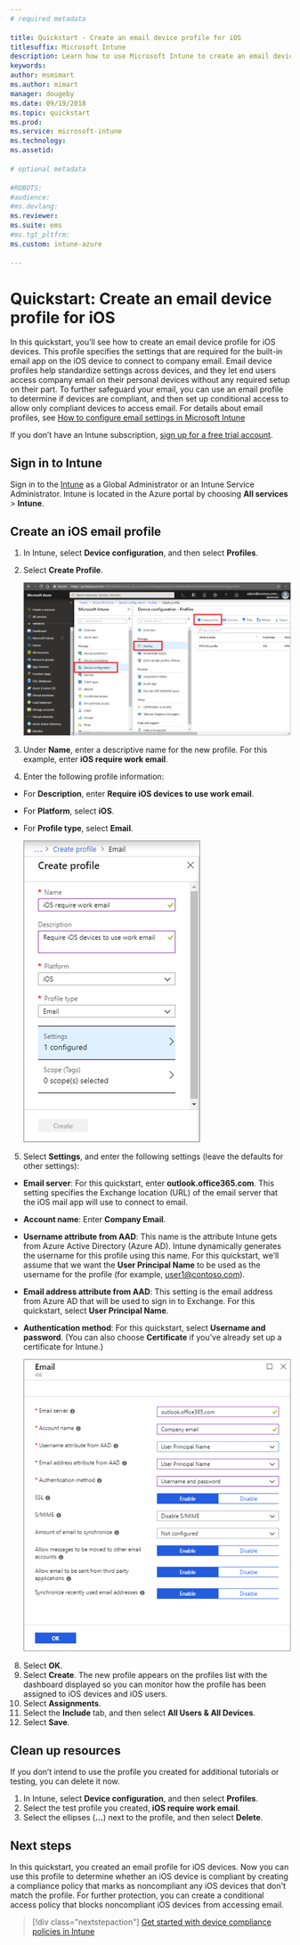 ```yaml
---
# required metadata

title: Quickstart - Create an email device profile for iOS
titlesuffix: Microsoft Intune
description: Learn how to use Microsoft Intune to create an email device profile so iOS devices can securely connect to company email.
keywords:
author: msmimart
ms.author: mimart
manager: dougeby
ms.date: 09/19/2018
ms.topic: quickstart
ms.prod:
ms.service: microsoft-intune
ms.technology:
ms.assetid: 

# optional metadata

#ROBOTS:
#audience:
#ms.devlang:
ms.reviewer:
ms.suite: ems
#ms.tgt_pltfrm:
ms.custom: intune-azure

---
```


# Quickstart: Create an email device profile for iOS

In this quickstart, you’ll see how to create an email device profile for iOS devices. This profile specifies the settings that are required for the built-in email app on the iOS device to connect to company email. Email device profiles help standardize settings across devices, and they let end users access company email on their personal devices without any required setup on their part. To further safeguard your email, you can use an email profile to determine if devices are compliant, and then set up conditional access to allow only compliant devices to access email. For details about email profiles, see [How to configure email settings in Microsoft Intune](email-settings-configure.md)

If you don’t have an Intune subscription, [sign up for a free trial account](free-trial-sign-up.md).

## Sign in to Intune

Sign in to the [Intune](https://aka.ms/intuneportal) as a Global Administrator or an Intune Service Administrator. Intune is located in the Azure portal by choosing **All services** > **Intune**.

## Create an iOS email profile
1. In Intune, select **Device configuration**, and then select **Profiles**.
2. Select **Create Profile**.
   
   ![Create an email profile for iOS](media/quickstart-email-profile/ios-create-profile.png)

1. Under **Name**, enter a descriptive name for the new profile. For this example, enter **iOS require work email**.
2. Enter the following profile information:
  - For **Description**, enter **Require iOS devices to use work email**.
  - For **Platform**, select **iOS**.
  - For **Profile type**, select **Email**.
    
     ![Create an email profile for iOS](media/quickstart-email-profile/ios-email-profile-name.png)

5. Select **Settings**, and enter the following settings (leave the defaults for other settings):
  - **Email server**: For this quickstart, enter **outlook.office365.com**. This setting specifies the Exchange location (URL) of the email server that the iOS mail app will use to connect to email.
  - **Account name**: Enter **Company Email**.
  - **Username attribute from AAD**: This name is the attribute Intune gets from Azure Active Directory (Azure AD). Intune dynamically generates the username for this profile using this name. For this quickstart, we’ll assume that we want the **User Principal Name** to be used as the username for the profile (for example, user1@contoso.com).
  - **Email address attribute from AAD**: This setting is the email address from Azure AD that will be used to sign in to Exchange. For this quickstart, select **User Principal Name**.
  - **Authentication method**: For this quickstart, select **Username and password**. (You can also choose **Certificate** if you’ve already set up a certificate for Intune.)
    
     ![Create an email profile for iOS](media/quickstart-email-profile/ios-email-profile.png)

8.	Select **OK**.
9.	Select **Create**. The new profile appears on the profiles list with the dashboard displayed so you can monitor how the profile has been assigned to iOS devices and iOS users.
10.	Select **Assignments**.
11.	Select the **Include** tab, and then select **All Users & All Devices**. 
12.	Select **Save**.

## Clean up resources
If you don’t intend to use the profile you created for additional tutorials or testing, you can delete it now.
1.	In Intune, select **Device configuration**, and then select **Profiles**.
2.	Select the test profile you created, **iOS require work email**.
3.	Select the ellipses (**...**) next to the profile, and then select **Delete**.

## Next steps

In this quickstart, you created an email profile for iOS devices. Now you can use this profile to determine whether an iOS device is compliant by creating a compliance policy that marks as noncompliant any iOS devices that don't match the profile. For further protection, you can create a conditional access policy that blocks noncompliant iOS devices from accessing email.

> [!div class="nextstepaction"]
> [Get started with device compliance policies in Intune](device-compliance-get-started.md)
